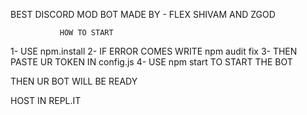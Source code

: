 BEST DISCORD MOD BOT
MADE BY - FLEX SHIVAM AND ZGOD




                        
               HOW TO START

1- USE npm.install
2- IF ERROR COMES WRITE npm audit fix
3- THEN PASTE UR TOKEN IN config.js
4- USE npm start TO START THE BOT

THEN UR BOT WILL BE READY

HOST IN REPL.IT
